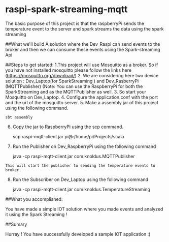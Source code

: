 # raspi-spark-streaming-mqtt
The basic purpose of this project is that the raspberryPi sends the temperature event to the server and spark streams the data using the spark streaming 

##What we'll build 
A solution where the Dev_Raspi can send events to the broker and then we can consume these events using the Spark-streaming Api

##Steps to get started:
  1.This project will use Mosquitto as a broker. So if you have not installed mosquitto please follow the links here  (https://mosquitto.org/download/)
  2. We are considering here two device solution : Dev_Laptop(for SparkStreaming ) and Dev_RasberryPi (MQTTPublisher) (Note: You can use the RaspberryPi for both the SparkStreaming and as the MQTTPublisher as well.
  3. So start your Mosquitto on Dev_Laptop.
  4. Configure the application.conf with the port and the url of the mosquitto server. 
  5. Make a assembly jar of this project using the following command.

    sbt assembly
  
  6. Copy the jar to RaspberryPi using the scp command.

      scp raspi-mqtt-client.jar pi@<pi-ip-address>:/home/pi/Projects/scala
  
  7. Run the Publisher on Dev_RaspberryPi using the following command
  
      java -cp raspi-mqtt-client.jar com.knoldus.MQTTPublisher

    This will start the publisher to sending the temperature events to broker. 
  
  8. Run the Subscriber on Dev_Laptop using the following command
  
      java -cp raspi-mqtt-client.jar com.knoldus.TemperatureStreaming

##What you accomplished: 

You have made a simple IOT solution where you made events and analyzed it using the Spark Streaming !

##Sumary 

Hurray ! You have successfully developed a sample IOT application :)
